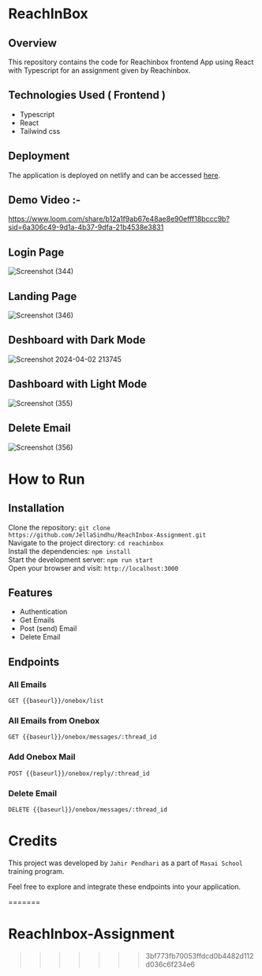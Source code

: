 # ReachInBox

## Overview
This repository contains the code for Reachinbox frontend  App using React with Typescript for an assignment given by Reachinbox.

## Technologies Used ( Frontend )
  - Typescript
  - React
  - Tailwind css

## Deployment

The application is deployed on netlify and can be accessed [here](https://reachinbox-frontend.netlify.app/).

## Demo Video :- 
https://www.loom.com/share/b12a1f9ab67e48ae8e90efff18bccc9b?sid=6a306c49-9d1a-4b37-9dfa-21b4538e3831

## Login Page

![Screenshot (344)](https://github.com/JahirPendhari09/ReachInBox-Frontend/assets/128920395/fb0298f0-1fd2-4464-b5e2-8bde53838a7b)

## Landing Page

![Screenshot (346)](https://github.com/JahirPendhari09/ReachInBox-Frontend/assets/128920395/09ff52fd-5880-454f-ae7d-7520b31a6ef7)

## Deshboard with Dark Mode
 
![Screenshot 2024-04-02 213745](https://github.com/JahirPendhari09/ReachInBox-Frontend/assets/128920395/b507dfc6-bbd4-45ff-b115-296f5e7099d9)

## Dashboard with Light Mode

![Screenshot (355)](https://github.com/JahirPendhari09/ReachInBox-Frontend/assets/128920395/8c2f6406-f4a1-408b-a556-255f80a18993)

## Delete Email 

![Screenshot (356)](https://github.com/JahirPendhari09/ReachInBox-Frontend/assets/128920395/82fb7ea2-2a85-4365-a796-d0d8f89b9e20)



 # How to Run <br/>
 
   <h2>Installation</h2>
   
   Clone the repository:   ``` git clone https://github.com/JellaSindhu/ReachInbox-Assignment.git ``` <br/>
   Navigate to the project directory:   ``` cd reachinbox ``` <br/>
   Install the dependencies:   ``` npm install ``` <br/>
   Start the development server:   ``` npm run start ``` <br/>
   Open your browser and visit:   ``` http://localhost:3000 ``` <br/>
   

   ## Features 
   
  - Authentication
  - Get Emails
  - Post (send) Email
  - Delete Email


   <h2>Endpoints</h2>
   <h3>All Emails</h3>
   <pre><code>GET {{baseurl}}/onebox/list </code></pre>

   <h3>All Emails from Onebox</h3>
   <pre><code>GET {{baseurl}}/onebox/messages/:thread_id </code></pre>

   <h3>Add Onebox Mail</h3>
   <pre><code>POST {{baseurl}}/onebox/reply/:thread_id </code></pre>

   <h3>Delete Email</h3>
   <pre><code>DELETE {{baseurl}}/onebox/messages/:thread_id </code></pre>

 
   # Credits <br/>
   This project was developed by ```Jahir Pendhari``` as a part of ```Masai School``` training program.

   <p>Feel free to explore and integrate these endpoints into your application.</p>
  
=======
# ReachInbox-Assignment
>>>>>>> 3bf773fb70053ffdcd0b4482d112d036c6f234e6
